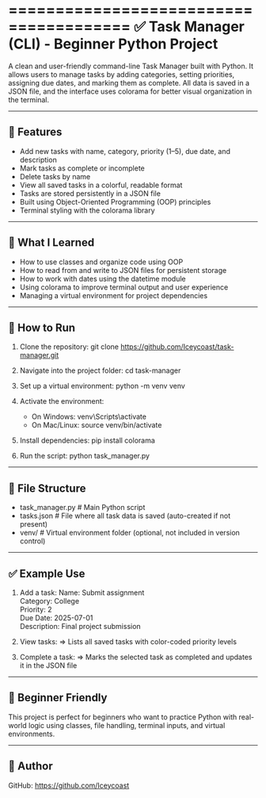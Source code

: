=======================================
✅ Task Manager (CLI) - Beginner Python Project
=======================================

A clean and user-friendly command-line Task Manager built with Python. It allows users to manage tasks by adding categories, setting priorities, assigning due dates, and marking them as complete. All data is saved in a JSON file, and the interface uses colorama for better visual organization in the terminal.

-------------------
🔧 Features
-------------------
- Add new tasks with name, category, priority (1–5), due date, and description
- Mark tasks as complete or incomplete
- Delete tasks by name
- View all saved tasks in a colorful, readable format
- Tasks are stored persistently in a JSON file
- Built using Object-Oriented Programming (OOP) principles
- Terminal styling with the colorama library

-------------------
🧠 What I Learned
-------------------
- How to use classes and organize code using OOP
- How to read from and write to JSON files for persistent storage
- How to work with dates using the datetime module
- Using colorama to improve terminal output and user experience
- Managing a virtual environment for project dependencies

-------------------
🚀 How to Run
-------------------
1. Clone the repository:
   git clone https://github.com/Iceycoast/task-manager.git

2. Navigate into the project folder:
   cd task-manager

3. Set up a virtual environment:
   python -m venv venv

4. Activate the environment:
   - On Windows: venv\Scripts\activate
   - On Mac/Linux: source venv/bin/activate

5. Install dependencies:
   pip install colorama

6. Run the script:
   python task_manager.py

-------------------
📁 File Structure
-------------------
- task_manager.py        # Main Python script
- tasks.json             # File where all task data is saved (auto-created if not present)
- venv/                  # Virtual environment folder (optional, not included in version control)

-------------------
✅ Example Use
-------------------
1. Add a task:
   Name: Submit assignment  
   Category: College  
   Priority: 2  
   Due Date: 2025-07-01  
   Description: Final project submission  

2. View tasks:
   => Lists all saved tasks with color-coded priority levels

3. Complete a task:
   => Marks the selected task as completed and updates it in the JSON file

-------------------
🙌 Beginner Friendly
-------------------
This project is perfect for beginners who want to practice Python with real-world logic using classes, file handling, terminal inputs, and virtual environments.

-------------------
👤 Author
-------------------
GitHub: https://github.com/Iceycoast
